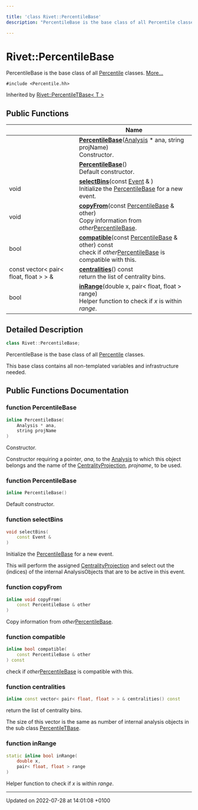 ```yaml
---

title: 'class Rivet::PercentileBase'
description: "PercentileBase is the base class of all Percentile classes. "

---
```


# Rivet::PercentileBase



PercentileBase is the base class of all <a href="http://example.org/classes/classrivet_1_1percentile/">Percentile</a> classes.  [More...](#detailed-description)


`#include <Percentile.hh>`

Inherited by [Rivet::PercentileTBase< T >](http://example.org/classes/classrivet_1_1percentiletbase/)

## Public Functions

|                | Name           |
| -------------- | -------------- |
| | **[PercentileBase](http://example.org/classes/classrivet_1_1percentilebase/#function-percentilebase)**(<a href="http://example.org/classes/classrivet_1_1analysis/">Analysis</a> * ana, string projName)<br>Constructor.  |
| | **[PercentileBase](http://example.org/classes/classrivet_1_1percentilebase/#function-percentilebase)**()<br>Default constructor.  |
| void | **[selectBins](http://example.org/classes/classrivet_1_1percentilebase/#function-selectbins)**(const <a href="http://example.org/classes/classrivet_1_1event/">Event</a> & )<br>Initialize the <a href="http://example.org/classes/classrivet_1_1percentilebase/">PercentileBase</a> for a new event.  |
| void | **[copyFrom](http://example.org/classes/classrivet_1_1percentilebase/#function-copyfrom)**(const <a href="http://example.org/classes/classrivet_1_1percentilebase/">PercentileBase</a> & other)<br>Copy information from _other_<a href="http://example.org/classes/classrivet_1_1percentilebase/">PercentileBase</a>.  |
| bool | **[compatible](http://example.org/classes/classrivet_1_1percentilebase/#function-compatible)**(const <a href="http://example.org/classes/classrivet_1_1percentilebase/">PercentileBase</a> & other) const<br>check if _other_<a href="http://example.org/classes/classrivet_1_1percentilebase/">PercentileBase</a> is compatible with this.  |
| const vector< pair< float, float > > & | **[centralities](http://example.org/classes/classrivet_1_1percentilebase/#function-centralities)**() const<br>return the list of centrality bins.  |
| bool | **[inRange](http://example.org/classes/classrivet_1_1percentilebase/#function-inrange)**(double x, pair< float, float > range)<br>Helper function to check if _x_ is within _range_.  |

## Detailed Description

```cpp
class Rivet::PercentileBase;
```

PercentileBase is the base class of all <a href="http://example.org/classes/classrivet_1_1percentile/">Percentile</a> classes. 

This base class contains all non-templated variables and infrastructure needed. 

## Public Functions Documentation

### function PercentileBase

```cpp
inline PercentileBase(
    Analysis * ana,
    string projName
)
```

Constructor. 

Constructor requiring a pointer, _ana_, to the <a href="http://example.org/classes/classrivet_1_1analysis/">Analysis</a> to which this object belongs and the name of the <a href="http://example.org/classes/classrivet_1_1centralityprojection/">CentralityProjection</a>, _projname_, to be used. 


### function PercentileBase

```cpp
inline PercentileBase()
```

Default constructor. 

### function selectBins

```cpp
void selectBins(
    const Event & 
)
```

Initialize the <a href="http://example.org/classes/classrivet_1_1percentilebase/">PercentileBase</a> for a new event. 

This will perform the assigned <a href="http://example.org/classes/classrivet_1_1centralityprojection/">CentralityProjection</a> and select out the (indices) of the internal AnalysisObjects that are to be active in this event. 


### function copyFrom

```cpp
inline void copyFrom(
    const PercentileBase & other
)
```

Copy information from _other_<a href="http://example.org/classes/classrivet_1_1percentilebase/">PercentileBase</a>. 

### function compatible

```cpp
inline bool compatible(
    const PercentileBase & other
) const
```

check if _other_<a href="http://example.org/classes/classrivet_1_1percentilebase/">PercentileBase</a> is compatible with this. 

### function centralities

```cpp
inline const vector< pair< float, float > > & centralities() const
```

return the list of centrality bins. 

The size of this vector is the same as number of internal analysis objects in the sub class <a href="http://example.org/classes/classrivet_1_1percentiletbase/">PercentileTBase</a>. 


### function inRange

```cpp
static inline bool inRange(
    double x,
    pair< float, float > range
)
```

Helper function to check if _x_ is within _range_. 

-------------------------------

Updated on 2022-07-28 at 14:01:08 +0100
